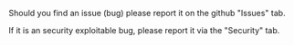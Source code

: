 <!--
SPDX-FileCopyrightText: Leica Geosystems AG

SPDX-License-Identifier: MIT
-->

Should you find an issue (bug) please report it on the github "Issues" tab.

If it is an security exploitable bug, please report it via the "Security" tab.
